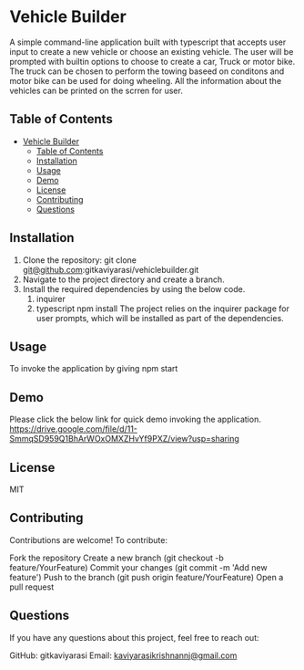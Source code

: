 # Vehicle Builder
A simple command-line application built with typescript that accepts user input to create a new vehicle or choose an existing vehicle. The user will be prompted with builtin options to choose to create a car, Truck or motor bike. The truck can be chosen to perform the towing baseed on conditons and motor bike can be used for doing wheeling. All the information about the vehicles can be printed on the scrren for user.
## Table of Contents 
- [Vehicle Builder](#vehicle-builder)
  - [Table of Contents](#table-of-contents)
  - [Installation](#installation)
  - [Usage](#usage)
  - [Demo](#demo)
  - [License](#license)
  - [Contributing](#contributing)
  - [Questions](#questions)

## Installation
1. Clone the repository:
    git clone git@github.com:gitkaviyarasi/vehiclebuilder.git
2. Navigate to the project directory and create a branch.
3. Install the required dependencies by using the below code.
   1. inquirer
   2. typescript 
    npm install
 The project relies on the inquirer package for user prompts, which will be installed as part of the dependencies.     

## Usage
To invoke the application by giving 
npm start

## Demo
Please click the below link for quick demo invoking the application.
https://drive.google.com/file/d/11-SmmqSD959Q1BhArWOxOMXZHvYf9PXZ/view?usp=sharing


## License
MIT

## Contributing
Contributions are welcome! To contribute:

Fork the repository
Create a new branch (git checkout -b feature/YourFeature)
Commit your changes (git commit -m 'Add new feature')
Push to the branch (git push origin feature/YourFeature)
Open a pull request

## Questions
If you have any questions about this project, feel free to reach out:

GitHub: gitkaviyarasi 
Email: kaviyarasikrishnannj@gmail.com